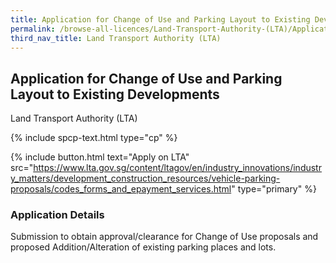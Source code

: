 ```yaml
---
title: Application for Change of Use and Parking Layout to Existing Developments
permalink: /browse-all-licences/Land-Transport-Authority-(LTA)/Application-for-Change-of-Use-and-Parking-Layout-to-Existing-Developments
third_nav_title: Land Transport Authority (LTA)
---
```


## Application for Change of Use and Parking Layout to Existing Developments

Land Transport Authority (LTA)

{% include spcp-text.html type="cp" %}

{% include button.html text="Apply on LTA" src="https://www.lta.gov.sg/content/ltagov/en/industry_innovations/industry_matters/development_construction_resources/vehicle-parking-proposals/codes_forms_and_epayment_services.html" type="primary" %}

### Application Details

<p>Submission to obtain approval/clearance for Change of Use proposals and proposed Addition/Alteration of existing parking places and lots.</p>

